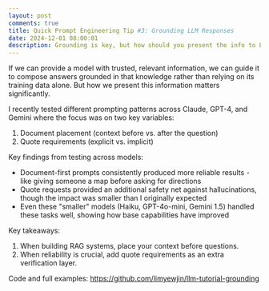 ```yaml
---
layout: post
comments: true
title: Quick Prompt Engineering Tip #3: Grounding LLM Responses
date: 2024-12-01 08:00:01
description: Grounding is key, but how should you present the info to LLMs?
---
```

If we can provide a model with trusted, relevant information, we can guide it to compose answers grounded in that knowledge rather than relying on its training data alone. But how we present this information matters significantly.

I recently tested different prompting patterns across Claude, GPT-4, and Gemini where the focus was on two key variables:
1. Document placement (context before vs. after the question)
2. Quote requirements (explicit vs. implicit)

Key findings from testing across models:
- Document-first prompts consistently produced more reliable results - like giving someone a map before asking for directions
- Quote requests provided an additional safety net against hallucinations, though the impact was smaller than I originally expected
- Even these "smaller" models (Haiku, GPT-4o-mini, Gemini 1.5) handled these tasks well, showing how base capabilities have improved

Key takeaways:
1. When building RAG systems, place your context before questions.
2. When reliability is crucial, add quote requirements as an extra verification layer.

Code and full examples: https://github.com/limyewjin/llm-tutorial-grounding
